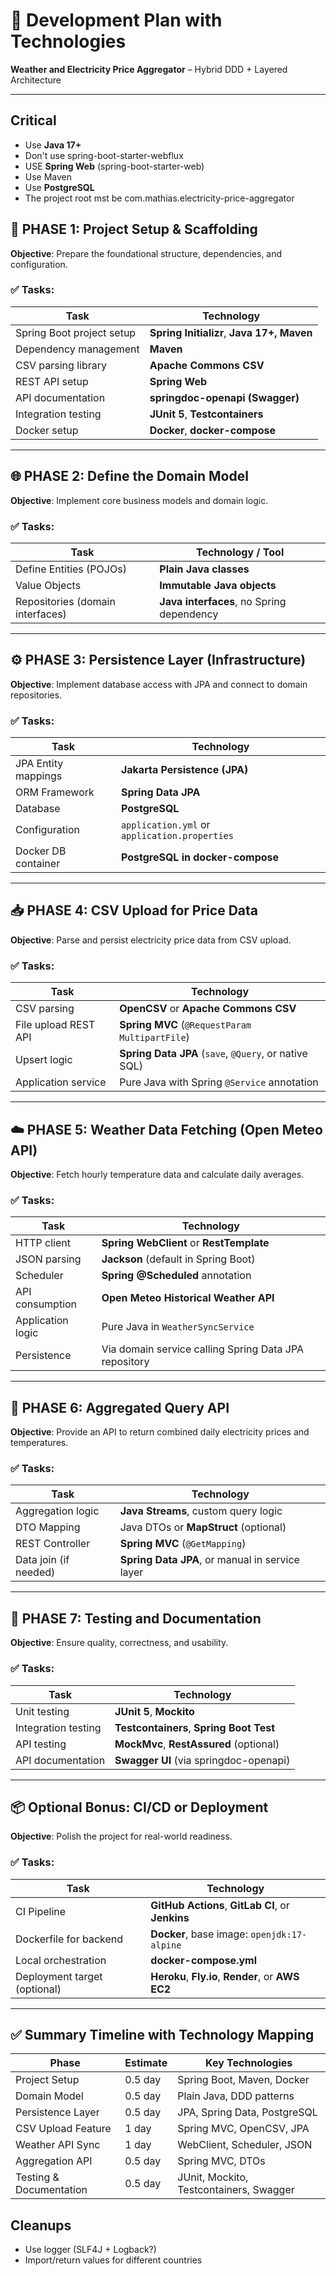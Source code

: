 # 📅 Development Plan with Technologies

**Weather and Electricity Price Aggregator** – Hybrid DDD + Layered Architecture

---

## Critical

- Use **Java 17+**
- Don't use spring-boot-starter-webflux
- USE **Spring Web** (spring-boot-starter-web)
- Use Maven
- Use **PostgreSQL**
- The project root mst be com.mathias.electricity-price-aggregator

## 🧱 PHASE 1: Project Setup & Scaffolding

**Objective**: Prepare the foundational structure, dependencies, and configuration.

### ✅ Tasks:

| Task                      | Technology                                 |
|---------------------------|--------------------------------------------|
| Spring Boot project setup | **Spring Initializr**, **Java 17+, Maven** |
| Dependency management     | **Maven**                                  |
| CSV parsing library       | **Apache Commons CSV**                     |
| REST API setup            | **Spring Web**                             |
| API documentation         | **springdoc-openapi (Swagger)**            |
| Integration testing       | **JUnit 5**, **Testcontainers**            |
| Docker setup              | **Docker**, **docker-compose**             |

---

## 🌐 PHASE 2: Define the Domain Model

**Objective**: Implement core business models and domain logic.

### ✅ Tasks:

| Task                             | Technology / Tool                         |
|----------------------------------|-------------------------------------------|
| Define Entities (POJOs)          | **Plain Java classes**                    |
| Value Objects                    | **Immutable Java objects**                |
| Repositories (domain interfaces) | **Java interfaces**, no Spring dependency |

---

## ⚙️ PHASE 3: Persistence Layer (Infrastructure)

**Objective**: Implement database access with JPA and connect to domain repositories.

### ✅ Tasks:

| Task                | Technology                                    |
|---------------------|-----------------------------------------------|
| JPA Entity mappings | **Jakarta Persistence (JPA)**                 |
| ORM Framework       | **Spring Data JPA**                           |
| Database            | **PostgreSQL**                                |
| Configuration       | `application.yml` or `application.properties` |
| Docker DB container | **PostgreSQL in docker-compose**              |

---

## 📥 PHASE 4: CSV Upload for Price Data

**Objective**: Parse and persist electricity price data from CSV upload.

### ✅ Tasks:

| Task                 | Technology                                            |
|----------------------|-------------------------------------------------------|
| CSV parsing          | **OpenCSV** or **Apache Commons CSV**                 |
| File upload REST API | **Spring MVC** (`@RequestParam MultipartFile`)        |
| Upsert logic         | **Spring Data JPA** (`save`, `@Query`, or native SQL) |
| Application service  | Pure Java with Spring `@Service` annotation           |

---

## ☁️ PHASE 5: Weather Data Fetching (Open Meteo API)

**Objective**: Fetch hourly temperature data and calculate daily averages.

### ✅ Tasks:

| Task              | Technology                                            |
|-------------------|-------------------------------------------------------|
| HTTP client       | **Spring WebClient** or **RestTemplate**              |
| JSON parsing      | **Jackson** (default in Spring Boot)                  |
| Scheduler         | **Spring @Scheduled** annotation                      |
| API consumption   | **Open Meteo Historical Weather API**                 |
| Application logic | Pure Java in `WeatherSyncService`                     |
| Persistence       | Via domain service calling Spring Data JPA repository |

---

## 🔎 PHASE 6: Aggregated Query API

**Objective**: Provide an API to return combined daily electricity prices and temperatures.

### ✅ Tasks:

| Task                  | Technology                                      |
|-----------------------|-------------------------------------------------|
| Aggregation logic     | **Java Streams**, custom query logic            |
| DTO Mapping           | Java DTOs or **MapStruct** (optional)           |
| REST Controller       | **Spring MVC** (`@GetMapping`)                  |
| Data join (if needed) | **Spring Data JPA**, or manual in service layer |

---

## 🧪 PHASE 7: Testing and Documentation

**Objective**: Ensure quality, correctness, and usability.

### ✅ Tasks:

| Task                | Technology                               |
|---------------------|------------------------------------------|
| Unit testing        | **JUnit 5**, **Mockito**                 |
| Integration testing | **Testcontainers**, **Spring Boot Test** |
| API testing         | **MockMvc**, **RestAssured** (optional)  |
| API documentation   | **Swagger UI** (via springdoc-openapi)   |

---

## 📦 Optional Bonus: CI/CD or Deployment

**Objective**: Polish the project for real-world readiness.

### ✅ Tasks:

| Task                         | Technology                                         |
|------------------------------|----------------------------------------------------|
| CI Pipeline                  | **GitHub Actions**, **GitLab CI**, or **Jenkins**  |
| Dockerfile for backend       | **Docker**, base image: `openjdk:17-alpine`        |
| Local orchestration          | **docker-compose.yml**                             |
| Deployment target (optional) | **Heroku**, **Fly.io**, **Render**, or **AWS EC2** |

---

## ✅ Summary Timeline with Technology Mapping

| Phase                   | Estimate | Key Technologies                        |
|-------------------------|----------|-----------------------------------------|
| Project Setup           | 0.5 day  | Spring Boot, Maven, Docker              |
| Domain Model            | 0.5 day  | Plain Java, DDD patterns                |
| Persistence Layer       | 0.5 day  | JPA, Spring Data, PostgreSQL            |
| CSV Upload Feature      | 1 day    | Spring MVC, OpenCSV, JPA                |
| Weather API Sync        | 1 day    | WebClient, Scheduler, JSON              |
| Aggregation API         | 0.5 day  | Spring MVC, DTOs                        |
| Testing & Documentation | 0.5 day  | JUnit, Mockito, Testcontainers, Swagger |

## Cleanups

- Use logger (SLF4J + Logback?)
- Import/return values for different countries